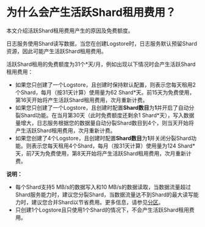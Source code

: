 # 为什么会产生活跃Shard租用费用？

本文介绍活跃Shard租用费用产生的原因及免费额度。

日志服务使用Shard读写数据，当您在创建Logstore时，日志服务默认预留Shard资源，因此可能产生活跃Shard租用费用。

活跃Shard租用的免费额度为31个\*天/月，例如出现以下情况时会产生活跃Shard租用费用：

-   如果您只创建了一个Logstore，且创建时保持默认配置，则表示您每天租用2个Shard，每月（按31天计算）使用量为62 Shard\*天。前15天为免费使用，第16天开始将产生活跃Shard租用费用，次月重新计费。
-   如果您只创建了一个Logstore，且创建时配置**Shard数目**为**1**并开启了自动分裂Shard功能。在当月第30天（此时免费额度还剩余1 Shard\*天），写入数据量增大，日志服务根据您的数据量自动分裂Shard数目到4个，则当天开始将产生活跃Shard租用费用，次月重新计费。
-   如果您创建了4个Logstore，且创建时配置**Shard数目**为**1**并关闭分裂Shard功能。则表示您每天租用4个Shard，每月（按31天计算）使用量为124 Shard\*天，前7天为免费使用，第8天开始将产生活跃Shard租用费用，次月重新计费。

**说明：**

-   每个Shard支持5 MB/s的数据写入和10 MB/s的数据读取，当数据流量超过Shard服务能力时，建议您分裂Shard，当数据流量达不到Shard的最大读写能力时，建议您合并Shard以节省费用。更多信息，请参见[分区](/intl.zh-CN/产品简介/基本概念/分区.md)。
-   只创建1个Logstore且只使用1个Shard的情况下，不会产生活跃Shard租用费用。

